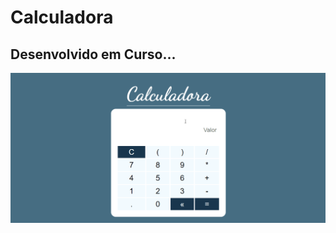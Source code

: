 # Calculadora

## Desenvolvido em Curso...

![calc](https://github.com/Vavatrewq/Calculadora/blob/master/src/GIF/AnimaçãoFunc.gif)
